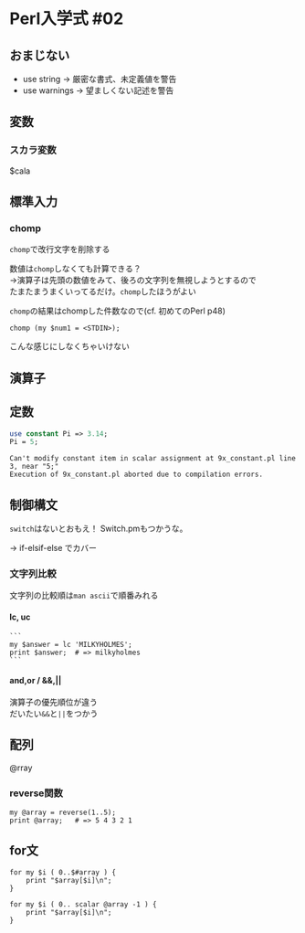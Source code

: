 # Perl入学式 #02

## おまじない

* use string -> 厳密な書式、未定義値を警告
* use warnings -> 望ましくない記述を警告

## 変数

### スカラ変数

$cala

## 標準入力

### chomp

`chomp`で改行文字を削除する

数値は`chomp`しなくても計算できる？  
    →演算子は先頭の数値をみて、後ろの文字列を無視しようとするので  
    たまたまうまくいってるだけ。`chomp`したほうがよい

`chomp`の結果はchompした件数なので(cf. 初めてのPerl p48)

```
chomp (my $num1 = <STDIN>);
```

こんな感じにしなくちゃいけない

## 演算子

## 定数
 
``` constant.pl
use constant Pi => 3.14;
Pi = 5;
```

```
Can't modify constant item in scalar assignment at 9x_constant.pl line 3, near "5;"
Execution of 9x_constant.pl aborted due to compilation errors.
```

## 制御構文

`switch`はないとおもえ！
Switch.pmもつかうな。

→ if-elsif-else でカバー

### 文字列比較

文字列の比較順は`man ascii`で順番みれる

#### lc, uc

    ```
    my $answer = lc 'MILKYHOLMES';
    print $answer;  # => milkyholmes
    ```
#### and,or / &&,||

演算子の優先順位が違う  
だいたい`&&`と`||`をつかう

## 配列

@rray

### reverse関数

```
my @array = reverse(1..5);
print @array;   # => 5 4 3 2 1
```

## for文

```
for my $i ( 0..$#array ) {
    print "$array[$i]\n";
}

for my $i ( 0.. scalar @array -1 ) {
    print "$array[$i]\n";
}
```

